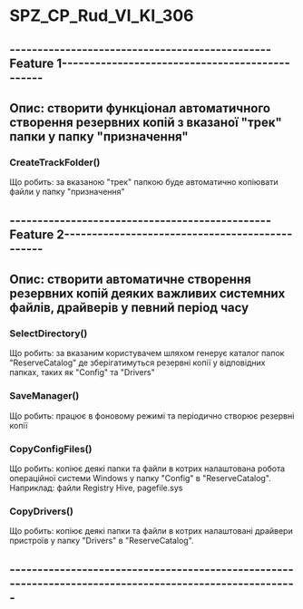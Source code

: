 # SPZ_CP_Rud_VI_KI_306

## -----------------------------------------------Feature 1-----------------------------------------------

## Опис: створити функціонал автоматичного створення резервних копій з вказаної "трек" папки у папку "призначення"

### CreateTrackFolder()

Що робить: за вказаною "трек" папкою буде автоматично копіювати файли у папку "призначення"

## -----------------------------------------------Feature 2-----------------------------------------------
## Опис: створити автоматичне створення резервних копій деяких важливих системних файлів, драйверів у певний період часу 

### SelectDirectory()

Що робить: за вказаним користувачем шляхом генерує каталог папок "ReserveCatalog" де зберігатимуться резервні копії у відповідних папках, таких як "Config" та "Drivers"

### SaveManager()

Що робить: працює в фоновому режимі та періодично створює резервні копії

### CopyConfigFiles()

Що робить: копіює деякі папки та файли в котрих налаштована робота операційної системи Windows у папку "Config" в "ReserveCatalog".
Наприклад: файли Registry Hive, pagefile.sys

### CopyDrivers()

Що робить: копіює деякі папки та файли в котрих налаштовані драйвери пристроїв у папку "Drivers" в "ReserveCatalog".
## -------------------------------------------------------------------------------------------------------
